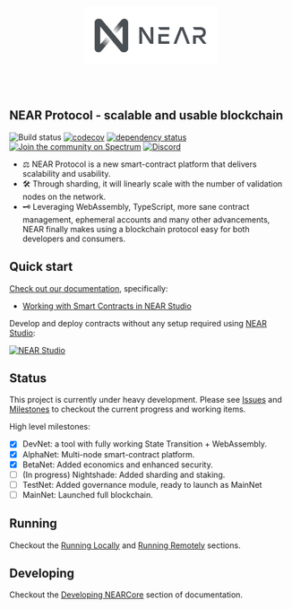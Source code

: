 <br />
<br />

<p align="center">
<img src="docs/logo.svg" width="240">
</p>

<br />
<br />


## NEAR Protocol - scalable and usable blockchain

![Build status](https://gitlab.com/near-protocol/nearcore/badges/master/pipeline.svg)
[![codecov](https://codecov.io/gh/nearprotocol/nearcore/branch/master/graph/badge.svg)](https://codecov.io/gh/nearprotocol/nearcore)
[![dependency status](https://deps.rs/repo/github/nearprotocol/nearcore/status.svg)](https://deps.rs/repo/github/nearprotocol/nearcore)
[![Join the community on Spectrum](https://withspectrum.github.io/badge/badge.svg)](https://spectrum.chat/near)
<a href="https://discord.gg/gBtUFKR">![Discord](https://img.shields.io/discord/490367152054992913.svg)</a>

* ⚖️ NEAR Protocol is a new smart-contract platform that delivers scalability and usability.
* 🛠 Through sharding, it will linearly scale with the number of validation nodes on the network.
* 🗝 Leveraging WebAssembly, TypeScript, more sane contract management, ephemeral accounts and many other advancements, NEAR
finally makes using a blockchain protocol easy for both developers and consumers.

## Quick start

[Check out our documentation](http://docs.nearprotocol.com), specifically:
 - [Working with Smart Contracts in NEAR Studio](https://docs.nearprotocol.com/docs/quick-start/development-overview)

Develop and deploy contracts without any setup required using [NEAR Studio](https://studio.nearprotocol.com):

[![NEAR Studio](https://github.com/nearprotocol/NEARStudio/blob/master/demos/guest_book.gif)](https://studio.nearprotocol.com)


## Status

This project is currently under heavy development. Please see [Issues](https://github.com/nearprotocol/nearcore/issues) and [Milestones](https://github.com/nearprotocol/nearcore/milestones) to checkout the current progress and working items.

High level milestones:

 - [x] DevNet: a tool with fully working State Transition + WebAssembly.
 - [x] AlphaNet: Multi-node smart-contract platform.
 - [X] BetaNet: Added economics and enhanced security.
 - [ ] (In progress) Nightshade: Added sharding and staking.
 - [ ] TestNet: Added governance module, ready to launch as MainNet
 - [ ] MainNet: Launched full blockchain.

## Running

Checkout the [Running Locally](https://docs.nearprotocol.com/docs/local-setup/running-testnet) and [Running Remotely](https://docs.nearprotocol.com/docs/local-setup/running-testnet#running-official-testnet-on-gcp) sections.

## Developing

Checkout the [Developing NEARCore](https://docs.nearprotocol.com/docs/contribution/contribution-overview#creating-and-submitting-a-pull-request-prs) section of documentation.
